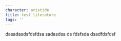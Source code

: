 ```yaml
---
character: aristide
title: test literature
tags: ''
---
```

<p>dasadasdsfdsfdsa sadasdsa ds fdsfsda dsadfdsfdsf</p>
